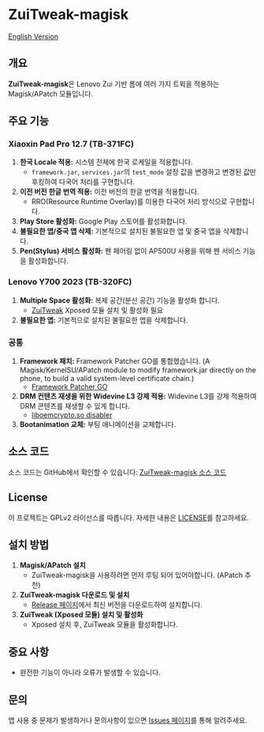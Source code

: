 # ZuiTweak-magisk

[English Version](README_en.md)

## 개요
**ZuiTweak-magisk**은 Lenovo Zui 기반 롬에 여러 가지 트윅을 적용하는 Magisk/APatch 모듈입니다.

## 주요 기능
### Xiaoxin Pad Pro 12.7 (TB-371FC)
1. **한국 Locale 적용:** 시스템 전체에 한국 로케일을 적용합니다.
   - `framework.jar`, `services.jar`의 `test_mode` 설정 값을 변경하고 변경된 값만 후킹하여 다국어 처리를 구현합니다.
2. **이전 버전 한글 번역 적용:** 이전 버전의 한글 번역을 적용합니다.
   - RRO(Resource Runtime Overlay)를 이용한 다국어 처리 방식으로 구현합니다.
3. **Play Store 활성화:** Google Play 스토어를 활성화합니다.
4. **불필요한 앱/중국 앱 삭제:** 기본적으로 설치된 불필요한 앱 및 중국 앱을 삭제합니다.
5. **Pen(Stylus) 서비스 활성화:** 펜 페어링 없이 AP500U 사용을 위해 펜 서비스 기능을 활성화합니다.

### Lenovo Y700 2023 (TB-320FC)
1. **Multiple Space 활성화:** 복제 공간(분신 공간) 기능을 활성화 합니다.
   - [ZuiTweak](https://github.com/forumi0721/ZuiTweak) Xposed 모듈 설치 및 활성화 필요
2. **불필요한 앱:** 기본적으로 설치된 불필요한 앱을 삭제합니다.

### 공통
1. **Framework 패치:** Framework Patcher GO를 통합했습니다. (A Magisk/KernelSU/APatch module to modify framework.jar directly on the phone, to build a valid system-level certificate chain.)
   - [Framework Patcher GO](https://github.com/changhuapeng/FrameworkPatcherGO)
2. **DRM 컨텐츠 재생을 위한 Widevine L3 강제 적용:** Widevine L3를 강제 적용하여 DRM 콘텐츠를 재생할 수 있게 합니다.
   - [liboemcrypto.so disabler](https://github.com/Magisk-Modules-Repo/liboemcryptodisabler)
3. **Bootanimation 교체:** 부팅 애니메이션을 교체합니다.

## 소스 코드
소스 코드는 GitHub에서 확인할 수 있습니다: [ZuiTweak-magisk 소스 코드](https://github.com/forumi0721/ZuiTweak-magisk)

## License
이 프로젝트는 GPLv2 라이선스를 따릅니다. 자세한 내용은 [LICENSE](https://github.com/forumi0721/ZuiTweak-magisk/blob/main/LICENSE)를 참고하세요.

## 설치 방법
1. **Magisk/APatch 설치**
   - ZuiTweak-magisk을 사용하려면 먼저 루팅 되어 있어야합니다. (APatch 추천)
2. **ZuiTweak-magisk 다운로드 및 설치**
   - [Release 페이지](https://github.com/forumi0721/ZuiTweak-magisk/releases)에서 최신 버전을 다운로드하여 설치합니다.
3. **ZuiTweak (Xposed 모듈) 설치 및 활성화**
   - Xposed 설치 후, ZuiTweak 모듈을 활성화합니다.

## 중요 사항
- 완전한 기능이 아니라 오류가 발생할 수 있습니다.

## 문의
앱 사용 중 문제가 발생하거나 문의사항이 있으면 [Issues 페이지](https://github.com/forumi0721/ZuiTweak-magisk/issues)를 통해 알려주세요.

